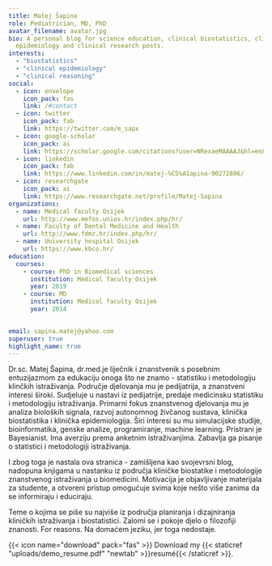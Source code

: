 ```yaml
---
title: Matej Šapina
role: Pediatrician, MD, PhD
avatar_filename: avatar.jpg
bio: A personal blog for science education, clinical biostatistics, clinical
  epidemiology and clinical research posts.
interests:
  - "biostatistics"
  - "clinical epidemiology"
  - "clinical reasoning"
social:
  - icon: envelope
    icon_pack: fas
    link: /#contact
  - icon: twitter
    icon_pack: fab
    link: https://twitter.com/m_sapx
  - icon: google-scholar
    icon_pack: ai
    link: https://scholar.google.com/citations?user=NRexaeMAAAAJ&hl=en&oi=ao
  - icon: linkedin
    icon_pack: fab
    link: https://www.linkedin.com/in/matej-%C5%A1apina-90272896/
  - icon: researchgate
    icon_pack: ai
    link: https://www.researchgate.net/profile/Matej-Sapina
organizations:
  - name: Medical faculty Osijek
    url: http://www.mefos.unios.hr/index.php/hr/
  - name: Faculty of Dental Medicine and Health
    url: http://www.fdmz.hr/index.php/hr/
  - name: University hospital Osijek
    url: https://www.kbco.hr/
education:
  courses:
    - course: PhD in Biomedical sciences
      institution: Medical faculty Osijek
      year: 2019
    - course: MD
      institution: Medical faculty Osijek
      year: 2014
      

email: sapina.matej@yahoo.com
superuser: true
highlight_name: true
---
```


Dr.sc. Matej Šapina, dr.med.je liječnik i znanstvenik s posebnim entuzijazmom za edukaciju onoga što ne znamo - statistiku i metodologiju klinčkih istraživanja. Područje djelovanja mu je pedijatrija, a znanstveni interesi široki. Sudjeluje u nastavi iz pedijatrije, predaje medicinsku statistiku i metodologiju istraživanja. Primarni fokus znanstvenog djelovanja mu je analiza bioloških signala, razvoj autonomnog živčanog sustava, klinička biostatistika i klinička epidemiologija. Širi interesi su mu simulacijske studije, bioinformatika, genske analize, programiranje, machine learning. Pristrani je Bayesianist. Ima averziju prema anketnim istraživanjima. Zabavlja ga pisanje o statistici i metodologiji istraživanja. 

I zbog toga je nastala ova stranica - zamišljena kao svojevrsni blog, nadopuna knjigama u nastanku iz područja kliničke biostatike i metodologije znanstvenog istraživanja u biomedicini. Motivacija je objavljivanje materijala za studente, a otvoreni pristup omogućuje svima koje nešto više zanima da se informiraju i educiraju. 

Teme o kojima se piše su najviše iz područja planiranja i dizajniranja kliničkih istraživanja i biostatistici. Zalomi se i pokoje djelo o filozofiji znanosti. For reasons. Na domaćem jeziku, jer toga nedostaje.

{{< icon name="download" pack="fas" >}} Download my {{< staticref "uploads/demo_resume.pdf" "newtab" >}}resumé{{< /staticref >}}.

